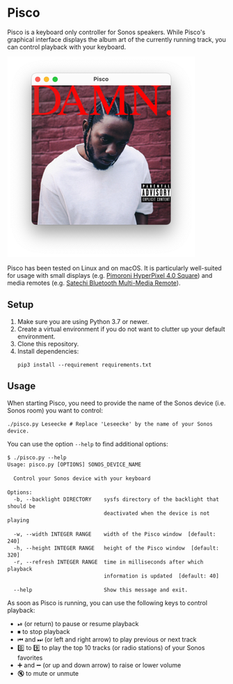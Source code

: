 # Pisco

Pisco is a keyboard only controller for Sonos speakers.
While Pisco's graphical interface displays the album art of the currently running track,
you can control playback with your keyboard.

<img src="images/screenshot.png" width="432" height="460" alt="Screenshot of Pisco while playing Kendrick Lamar's album DAMN.">

Pisco has been tested on Linux and on macOS.
It is particularly well-suited for usage with
small displays (e.g. [Pimoroni HyperPixel 4.0 Square](https://shop.pimoroni.com/products/hyperpixel-4-square?variant=30138251477075)) and
media remotes (e.g. [Satechi Bluetooth Multi-Media Remote](https://satechi.net/products/satechi-bluetooth-multi-media-remote?variant=27129644617)).


## Setup

1. Make sure you are using Python 3.7 or newer.
2. Create a virtual environment if you do not want to clutter up your default environment.
3. Clone this repository.
4. Install dependencies:
    ```shell
    pip3 install --requirement requirements.txt
    ```


## Usage

When starting Pisco,
you need to provide the name of the Sonos device (i.e. Sonos room) you want to control:

```shell
./pisco.py Leseecke # Replace 'Leseecke' by the name of your Sonos device.
```

You can use the option `--help` to find additional options:
```text
$ ./pisco.py --help
Usage: pisco.py [OPTIONS] SONOS_DEVICE_NAME

  Control your Sonos device with your keyboard

Options:
  -b, --backlight DIRECTORY    sysfs directory of the backlight that should be
                               deactivated when the device is not playing

  -w, --width INTEGER RANGE    width of the Pisco window  [default: 240]
  -h, --height INTEGER RANGE   height of the Pisco window  [default: 320]
  -r, --refresh INTEGER RANGE  time in milliseconds after which playback
                               information is updated  [default: 40]

  --help                       Show this message and exit.
```

As soon as Pisco is running, you can use the following keys to control playback:
- ⏯ (or return) to pause or resume playback
- ⏹ to stop playback
- ⏮ and ⏭ (or left and right arrow) to play previous or next track
- 0️⃣ to 9️⃣ to play the top 10 tracks (or radio stations) of your Sonos favorites
- ➕ and ➖ (or up and down arrow) to raise or lower volume
- 🔇 to mute or unmute
